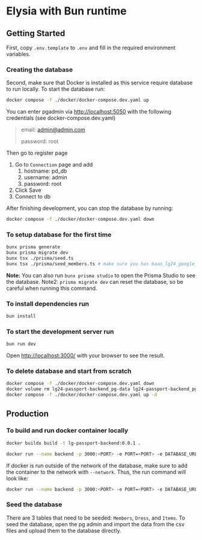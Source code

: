 # Elysia with Bun runtime

## Getting Started

First, copy `.env.template` to `.env` and fill in the required environment variables.

### Creating the database

Second, make sure that Docker is installed as this service require database to run locally. To start the database run:

```bash
docker compose -f ./docker/docker-compose.dev.yaml up
```

You can enter pgadmin via <http://localhost:5050> with the following credentials (see docker-compose.dev.yaml)

> email: <admin@admin.com>
>
> password: root

Then go to register page

1. Go to `Connection` page and add
   1. hostname: pd_db
   2. username: admin
   3. password: root
2. Click Save
3. Connect to db

After finishing development, you can stop the database by running:

```bash
docker compose -f ./docker/docker-compose.dev.yaml down
```

### To setup database for the first time

```bash
bunx prisma generate
bunx prisma migrate dev
bunx tsx ./prisma/seed.ts
bunx tsx ./prisma/seed_members.ts # make sure you has baan_lg24_google_id.csv in /prisma folder
```

**Note:** You can also run `bunx prisma studio` to open the Prisma Studio to see the database.
Note2: `prisma migrate dev` can reset the database, so be careful when running this command.

### To install dependencies run

```bash
bun install
```

### To start the development server run

```bash
bun run dev
```

Open <http://localhost:3000/> with your browser to see the result.

### To delete database and start from scratch

```bash
docker compose -f ./docker/docker-compose.dev.yaml down
docker volume rm lg24-passport-backend_pg-data lg24-passport-backend_pgadmin-data
docker compose -f ./docker/docker-compose.dev.yaml up -d
```

## Production

### To build and run docker container locally

```bash
docker buildx build -t lg-passport-backend:0.0.1 .
```

```bash
docker run --name backend -p 3000:<PORT> -e PORT=<PORT> -e DATABASE_URL="postgresql://<POSTGRES_USER>:<POSTGRES_PASSWORD>@<DB_HOSTNAME>:5432/<DATABASE_NAME>?schema=public" lg-passport-backend:0.0.1
```

If docker is run outside of the network of the database, make sure to add the container to the network with `--network`. Thus, the run command will look like:

```bash
docker run --name backend -p 3000:<PORT> -e PORT=<PORT> -e DATABASE_URL="postgresql://<POSTGRES_USER>:<POSTGRES_PASSWORD>@<DB_HOSTNAME>:5432/<DATABASE_NAME>?schema=public" lg-passport-backend:0.0.1
```

### Seed the database

There are 3 tables that need to be seeded: `Members`, `Dress`, and `Items`. To seed the database, open the pg admin and import the data from the csv files and upload them to the database directly.
